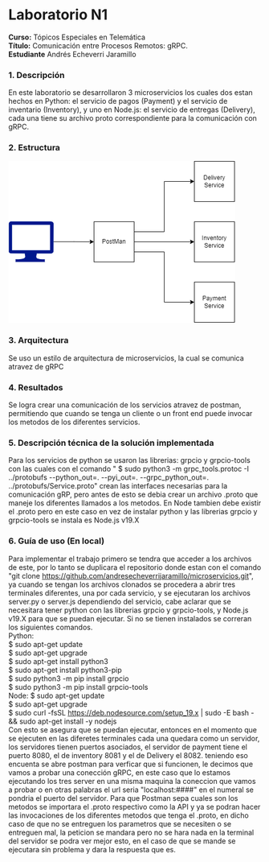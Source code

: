 # **Laboratorio N1**
**Curso:** Tópicos Especiales en Telemática <br>
**Título:** Comunicación entre Procesos Remotos: gRPC.<br>
**Estudiante** Andrés Echeverri Jaramillo<br>
### **1. Descripción**
En este laboratorio se desarrollaron 3 microservicios los cuales dos estan hechos en Python: el servicio de pagos (Payment) y el servicio de inventario (Inventory), y uno en Node.js: el servicio de entregas (Delivery), cada una tiene su archivo proto correspondiente para la comunicación con gRPC.

### **2. Estructura**
![Estructura](Estructura.png)

### **3. Arquitectura**
Se uso un estilo de arquitectura de microservicios, la cual se comunica atravez de gRPC <br />
### **4. Resultados**
Se logra crear una comunicación de los servicios atravez de postman, permitiendo que cuando se tenga un cliente o un front end puede invocar los metodos de los diferentes servicios.<br />
### **5. Descripción técnica de la solución implementada**
Para los servicios de python se usaron las librerias: grpcio y grpcio-tools con las cuales con el comando " $ sudo python3 -m grpc_tools.protoc -I ../protobufs --python_out=. --pyi_out=. --grpc_python_out=. ../protobufs/Service.proto" crean las interfaces necesarias para la comunicación gRP, pero antes de esto se debia crear un archivo .proto que maneje los diferentes llamados a los metodos. En Node tambien debe existir el .proto pero en este caso en vez de instalar python y las librerias grpcio y grpcio-tools se instala es Node.js v19.X <br />
### **6. Guía de uso (En local)**
Para implementar el trabajo primero se tendra que acceder a los archivos de este, por lo tanto se duplicara el repositorio donde estan con el comando "git clone https://github.com/andresecheverrijaramillo/microservicios.git", ya cuando se tengan los archivos clonados se procedera a abrir tres terminales diferentes, una por cada servicio, y se ejecutaran los archivos server.py o server.js dependiendo del servicio, cabe aclarar que se necesitara tener python con las librerias grpcio y grpcio-tools, y Node.js v19.X para que se puedan ejecutar. Si no se tienen instalados se correran los siguientes comandos. <br />
Python: <br />
$ sudo apt-get update <br />
$ sudo apt-get upgrade <br />
$ sudo apt-get install python3 <br />
$ sudo apt-get install python3-pip <br />
$ sudo python3 -m pip install grpcio <br />
$ sudo python3 -m pip install grpcio-tools <br />
Node:
$ sudo apt-get update <br />
$ sudo apt-get upgrade <br />
$ sudo curl -fsSL https://deb.nodesource.com/setup_19.x | sudo -E bash - && sudo apt-get install -y nodejs <br />
Con esto se asegura que se puedan ejecutar, entonces en el momento que se ejecuten en las diferetes terminales cada una quedara como un servidor, los servidores tienen puertos asociados, el servidor de payment tiene el puerto 8080, el de inventory 8081 y el de Delivery el 8082. teniendo eso encuenta se abre postman para verficar que si funcionen, le decimos que vamos a probar una conección gRPC, en este caso que lo estamos ejecutando los tres server en una misma maquina la coneccion que vamos a probar o en otras palabras el url seria "localhost:####" en el numeral se pondria el puerto del servidor. Para que Postman sepa cuales son los metodos se importara el .proto respectivo como la API y ya se podran hacer las invocaciones de los diferentes metodos que tenga el .proto, en dicho caso de que no se entreguen los parametros que se necesiten o se entreguen mal, la peticion se mandara pero no se hara nada en la terminal del servidor se podra ver mejor esto, en el caso de que se mande se ejecutara sin problema y dara la respuesta que es.